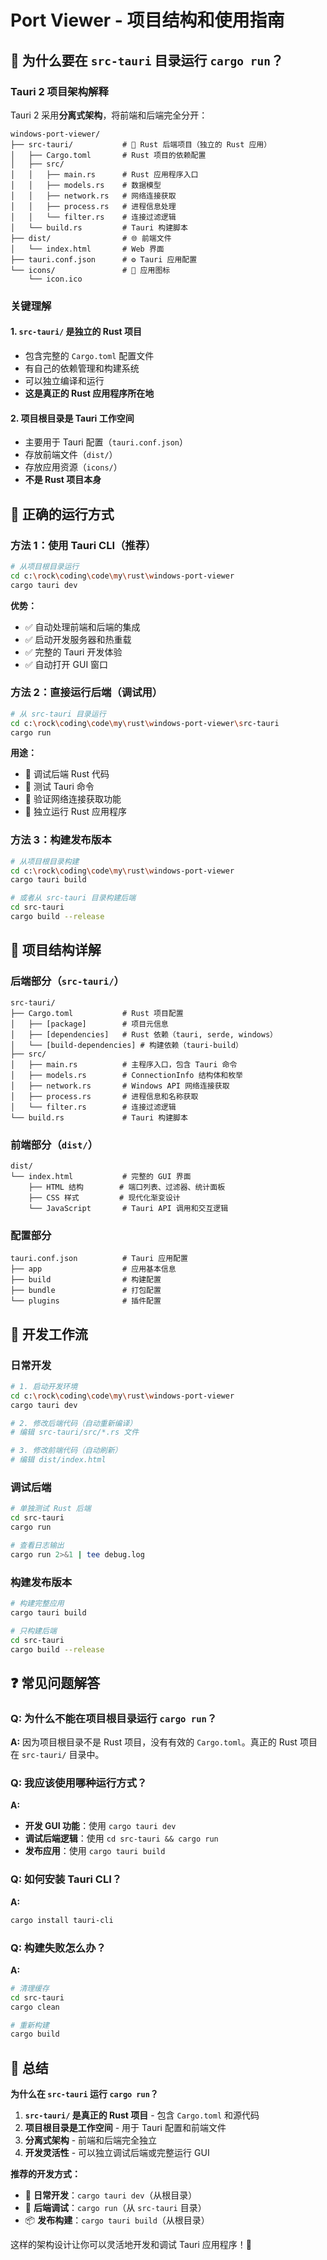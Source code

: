 # Port Viewer - 项目结构和使用指南

## 🤔 为什么要在 `src-tauri` 目录运行 `cargo run`？

### **Tauri 2 项目架构解释**

Tauri 2 采用**分离式架构**，将前端和后端完全分开：

```
windows-port-viewer/
├── src-tauri/           # 🦀 Rust 后端项目（独立的 Rust 应用）
│   ├── Cargo.toml       # Rust 项目的依赖配置
│   ├── src/
│   │   ├── main.rs      # Rust 应用程序入口
│   │   ├── models.rs    # 数据模型
│   │   ├── network.rs   # 网络连接获取
│   │   ├── process.rs   # 进程信息处理
│   │   └── filter.rs    # 连接过滤逻辑
│   └── build.rs         # Tauri 构建脚本
├── dist/                # 🌐 前端文件
│   └── index.html       # Web 界面
├── tauri.conf.json      # ⚙️ Tauri 应用配置
└── icons/               # 🎨 应用图标
    └── icon.ico
```

### **关键理解**

#### **1. `src-tauri/` 是独立的 Rust 项目**
- 包含完整的 `Cargo.toml` 配置文件
- 有自己的依赖管理和构建系统
- 可以独立编译和运行
- **这是真正的 Rust 应用程序所在地**

#### **2. 项目根目录是 Tauri 工作空间**
- 主要用于 Tauri 配置（`tauri.conf.json`）
- 存放前端文件（`dist/`）
- 存放应用资源（`icons/`）
- **不是 Rust 项目本身**

## 🚀 正确的运行方式

### **方法 1：使用 Tauri CLI（推荐）**
```bash
# 从项目根目录运行
cd c:\rock\coding\code\my\rust\windows-port-viewer
cargo tauri dev
```

**优势：**
- ✅ 自动处理前端和后端的集成
- ✅ 启动开发服务器和热重载
- ✅ 完整的 Tauri 开发体验
- ✅ 自动打开 GUI 窗口

### **方法 2：直接运行后端（调试用）**
```bash
# 从 src-tauri 目录运行
cd c:\rock\coding\code\my\rust\windows-port-viewer\src-tauri
cargo run
```

**用途：**
- 🔧 调试后端 Rust 代码
- 🔧 测试 Tauri 命令
- 🔧 验证网络连接获取功能
- 🔧 独立运行 Rust 应用程序

### **方法 3：构建发布版本**
```bash
# 从项目根目录构建
cd c:\rock\coding\code\my\rust\windows-port-viewer
cargo tauri build

# 或者从 src-tauri 目录构建后端
cd src-tauri
cargo build --release
```

## 📁 项目结构详解

### **后端部分（`src-tauri/`）**
```
src-tauri/
├── Cargo.toml           # Rust 项目配置
│   ├── [package]        # 项目元信息
│   ├── [dependencies]   # Rust 依赖（tauri, serde, windows）
│   └── [build-dependencies] # 构建依赖（tauri-build）
├── src/
│   ├── main.rs          # 主程序入口，包含 Tauri 命令
│   ├── models.rs        # ConnectionInfo 结构体和枚举
│   ├── network.rs       # Windows API 网络连接获取
│   ├── process.rs       # 进程信息和名称获取
│   └── filter.rs        # 连接过滤逻辑
└── build.rs             # Tauri 构建脚本
```

### **前端部分（`dist/`）**
```
dist/
└── index.html           # 完整的 GUI 界面
    ├── HTML 结构        # 端口列表、过滤器、统计面板
    ├── CSS 样式         # 现代化渐变设计
    └── JavaScript       # Tauri API 调用和交互逻辑
```

### **配置部分**
```
tauri.conf.json          # Tauri 应用配置
├── app                  # 应用基本信息
├── build                # 构建配置
├── bundle               # 打包配置
└── plugins              # 插件配置
```

## 🔧 开发工作流

### **日常开发**
```bash
# 1. 启动开发环境
cd c:\rock\coding\code\my\rust\windows-port-viewer
cargo tauri dev

# 2. 修改后端代码（自动重新编译）
# 编辑 src-tauri/src/*.rs 文件

# 3. 修改前端代码（自动刷新）
# 编辑 dist/index.html
```

### **调试后端**
```bash
# 单独测试 Rust 后端
cd src-tauri
cargo run

# 查看日志输出
cargo run 2>&1 | tee debug.log
```

### **构建发布版本**
```bash
# 构建完整应用
cargo tauri build

# 只构建后端
cd src-tauri
cargo build --release
```

## ❓ 常见问题解答

### **Q: 为什么不能在项目根目录运行 `cargo run`？**
**A:** 因为项目根目录不是 Rust 项目，没有有效的 `Cargo.toml`。真正的 Rust 项目在 `src-tauri/` 目录中。

### **Q: 我应该使用哪种运行方式？**
**A:** 
- **开发 GUI 功能**：使用 `cargo tauri dev`
- **调试后端逻辑**：使用 `cd src-tauri && cargo run`
- **发布应用**：使用 `cargo tauri build`

### **Q: 如何安装 Tauri CLI？**
**A:** 
```bash
cargo install tauri-cli
```

### **Q: 构建失败怎么办？**
**A:** 
```bash
# 清理缓存
cd src-tauri
cargo clean

# 重新构建
cargo build
```

## 🎯 总结

**为什么在 `src-tauri` 运行 `cargo run`？**

1. **`src-tauri/` 是真正的 Rust 项目** - 包含 `Cargo.toml` 和源代码
2. **项目根目录是工作空间** - 用于 Tauri 配置和前端文件
3. **分离式架构** - 前端和后端完全独立
4. **开发灵活性** - 可以独立调试后端或完整运行 GUI

**推荐的开发方式：**
- 🎯 **日常开发**：`cargo tauri dev`（从根目录）
- 🔧 **后端调试**：`cargo run`（从 `src-tauri` 目录）
- 📦 **发布构建**：`cargo tauri build`（从根目录）

这样的架构设计让你可以灵活地开发和调试 Tauri 应用程序！🚀

